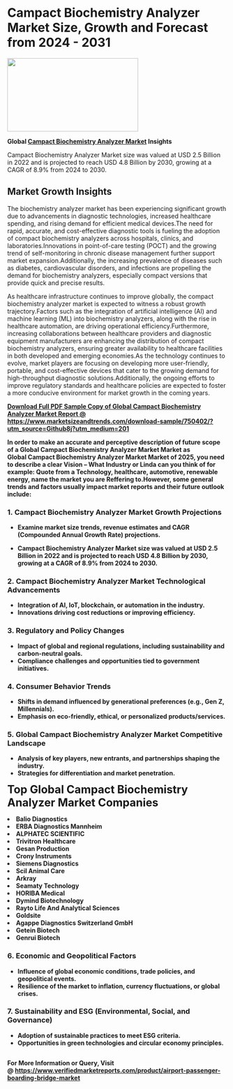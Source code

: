 <H1>Campact Biochemistry Analyzer Market Size, Growth and Forecast from 2024 - 2031</H1><img class="aligncenter size-medium wp-image-584254" src="https://thirdeyenews.in/wp-content/uploads/2024/09/Global-Market-Research-300x168.jpeg" alt="" width="300" height="168" /><p><strong>Global&nbsp;<a href="https://www.marketsizeandtrends.com/download-sample/750402/?utm_source=Github8j?utm_medium=201">Campact Biochemistry Analyzer Market</a> Insights</strong></p><p>Campact Biochemistry Analyzer Market size was valued at USD 2.5 Billion in 2022 and is projected to reach USD 4.8 Billion by 2030, growing at a CAGR of 8.9% from 2024 to 2030.</p><p><h2>Market Growth Insights</h2> <p>The biochemistry analyzer market has been experiencing significant growth due to advancements in diagnostic technologies, increased healthcare spending, and rising demand for efficient medical devices.The need for rapid, accurate, and cost-effective diagnostic tools is fueling the adoption of compact biochemistry analyzers across hospitals, clinics, and laboratories.Innovations in point-of-care testing (POCT) and the growing trend of self-monitoring in chronic disease management further support market expansion.Additionally, the increasing prevalence of diseases such as diabetes, cardiovascular disorders, and infections are propelling the demand for biochemistry analyzers, especially compact versions that provide quick and precise results.</p> <p><strong><a href="#"></a></strong></p> <p>As healthcare infrastructure continues to improve globally, the compact biochemistry analyzer market is expected to witness a robust growth trajectory.Factors such as the integration of artificial intelligence (AI) and machine learning (ML) into biochemistry analyzers, along with the rise in healthcare automation, are driving operational efficiency.Furthermore, increasing collaborations between healthcare providers and diagnostic equipment manufacturers are enhancing the distribution of compact biochemistry analyzers, ensuring greater availability to healthcare facilities in both developed and emerging economies.As the technology continues to evolve, market players are focusing on developing more user-friendly, portable, and cost-effective devices that cater to the growing demand for high-throughput diagnostic solutions.Additionally, the ongoing efforts to improve regulatory standards and healthcare policies are expected to foster a more conducive environment for market growth in the coming years.</p> <p><strong><a href="#"></p><p><span class=""><strong>Download Full PDF Sample Copy of Global Campact Biochemistry Analyzer Market Report</strong> @ <a href="https://www.marketsizeandtrends.com/download-sample/750402/?utm_source=Github8j?utm_medium=201" target="_blank">https://www.marketsizeandtrends.com/download-sample/750402/?utm_source=Github8j?utm_medium=201</a></span></p><p>In order to make an accurate and perceptive description of future scope of a Global&nbsp;Campact Biochemistry Analyzer Market Market as Global&nbsp;Campact Biochemistry Analyzer Market Market of 2025, you need to describe a clear Vision &ndash; What Industry or Linda can you think of for example: Quote from a Technology, healthcare, automotive, renewable energy, name the market you are Reffering to.However, some general trends and factors usually impact market reports and their future outlook include:</p><h3>1.&nbsp;<strong>Campact Biochemistry Analyzer Market Growth Projections</strong></h3><ul><li>Examine market size trends, revenue estimates and CAGR (Compounded Annual Growth Rate) projections.</li><li><p>Campact Biochemistry Analyzer Market size was valued at USD 2.5 Billion in 2022 and is projected to reach USD 4.8 Billion by 2030, growing at a CAGR of 8.9% from 2024 to 2030.</p></li></ul><h3>2.&nbsp;<strong>Campact Biochemistry Analyzer Market Technological Advancements</strong></h3><ul><li>Integration of AI, IoT, blockchain, or automation in the industry.</li><li>Innovations driving cost reductions or improving efficiency.</li></ul><h3>3.&nbsp;<strong>Regulatory and Policy Changes</strong></h3><ul><li>Impact of global and regional regulations, including sustainability and carbon-neutral goals.</li><li>Compliance challenges and opportunities tied to government initiatives.</li></ul><h3>4.&nbsp;<strong>Consumer Behavior Trends</strong></h3><ul><li>Shifts in demand influenced by generational preferences (e.g., Gen Z, Millennials).</li><li>Emphasis on eco-friendly, ethical, or personalized products/services.</li></ul><h3>5.&nbsp;<strong>Global Campact Biochemistry Analyzer Market Competitive Landscape</strong></h3><ul><li>Analysis of key players, new entrants, and partnerships shaping the industry.</li><li>Strategies for differentiation and market penetration.</li></ul><p data-pm-slice="1 1 []"><span style="color: inherit; font-family: inherit; font-size: 25px;">Top Global Campact Biochemistry Analyzer Market Companies</span></p><div class="" data-test-id=""><p><li>Balio Diagnostics</li><li> ERBA Diagnostics Mannheim</li><li> ALPHATEC SCIENTIFIC</li><li> Trivitron Healthcare</li><li> Gesan Production</li><li> Crony Instruments</li><li> Siemens Diagnostics</li><li> Scil Animal Care</li><li> Arkray</li><li> Seamaty Technology</li><li> HORIBA Medical</li><li> Dymind Biotechnology</li><li> Rayto Life And Analytical Sciences</li><li> Goldsite</li><li> Agappe Diagnostics Switzerland GmbH</li><li> Getein Biotech</li><li> Genrui Biotech</li></p></div><h3>6.&nbsp;<strong>Economic and Geopolitical Factors</strong></h3><ul><li>Influence of global economic conditions, trade policies, and geopolitical events.</li><li>Resilience of the market to inflation, currency fluctuations, or global crises.</li></ul><h3>7.&nbsp;<strong>Sustainability and ESG (Environmental, Social, and Governance)</strong></h3><ul><li>Adoption of sustainable practices to meet ESG criteria.</li><li>Opportunities in green technologies and circular economy principles.</li></ul><h2><strong style="font-size: 14px;">For More Information or Query, Visit @&nbsp;</strong><a style="background-color: #ffffff; font-size: 14px;" href="https://www.marketsizeandtrends.com/report/campact-biochemistry-analyzer-market/" target="_blank">https://www.verifiedmarketreports.com/product/airport-passenger-boarding-bridge-market</a></h2>